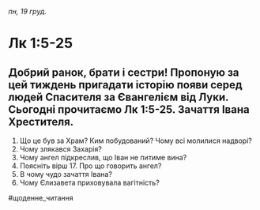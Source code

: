 
_пн, 19 груд._

# Лк 1:5-25

## Добрий ранок, брати і сестри! Пропоную за цей тиждень пригадати історію появи серед людей Спасителя за Євангелієм від Луки. Сьогодні прочитаємо Лк 1:5-25. Зачаття Івана Хрестителя. 
1. Що це був за Храм? Ким побудований? Чому всі молилися надворі?
2. Чому злякався Захарія?
3. Чому ангел підкреслив, що Іван не питиме вина?
4. Поясніть вірш 17. Про що говорить ангел?
5. В чому чудо зачаття Івана?
6. Чому Єлизавета приховувала вагітність?

#щоденне_читання
